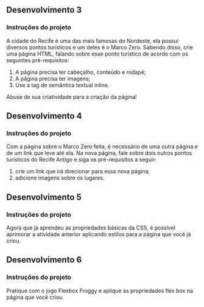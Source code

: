 ## Desenvolvimento 3 
### Instruções do projeto
A cidade do Recife é uma das mais famosas do Nordeste, ela possui diversos pontos turísticos e um deles é o Marco Zero. Sabendo disso, crie uma página HTML, falando sobre esse ponto turístico de acordo com os seguintes pré-requisitos: 

 1. A página precisa ter cabeçalho, conteúdo e rodapé;
 2. A página precisa ter imagens; 
 3. Use a tag de semântica textual inline. 

 Abuse de sua criatividade para a criação da página! 

## Desenvolvimento 4
### Instruções do projeto
Com a página sobre o Marco Zero feita, é necessário de uma outra página e de um link que leve até ela. Na nova página, fale sobre dois outros pontos turísticos do Recife Antigo e siga os pré-requisitos a seguir: 

 1. crie um link que irá direcionar para essa nova página; 
 2. adicione imagens sobre os lugares. 

 ## Desenvolvimento 5
 ### Instruções do projeto
 Agora que já aprendeu as propriedades básicas da CSS, é possível aprimorar a atividade anterior aplicando estilos para a página que você já criou.

 ## Desenvolvimento 6
 ### Instruções do projeto
 Pratique com o jogo Flexbox Froggy e aplique as propriedades flex box na página que você criou.

